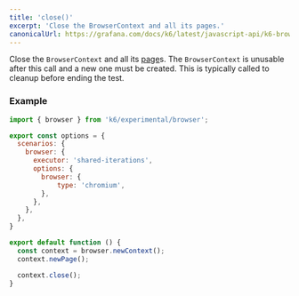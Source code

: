 ```yaml
---
title: 'close()'
excerpt: 'Close the BrowserContext and all its pages.'
canonicalUrl: https://grafana.com/docs/k6/latest/javascript-api/k6-browser/browsercontext/close/
---
```


Close the `BrowserContext` and all its [page](/javascript-api/k6-experimental/browser/page/)s. The `BrowserContext` is unusable after this call and a new one must be created. This is typically called to cleanup before ending the test.


### Example

<CodeGroup labels={[]}>

```javascript
import { browser } from 'k6/experimental/browser';

export const options = {
  scenarios: {
    browser: {
      executor: 'shared-iterations',
      options: {
        browser: {
            type: 'chromium',
        },
      },
    },
  },
}

export default function () {
  const context = browser.newContext();
  context.newPage();

  context.close();
}
```

</CodeGroup>